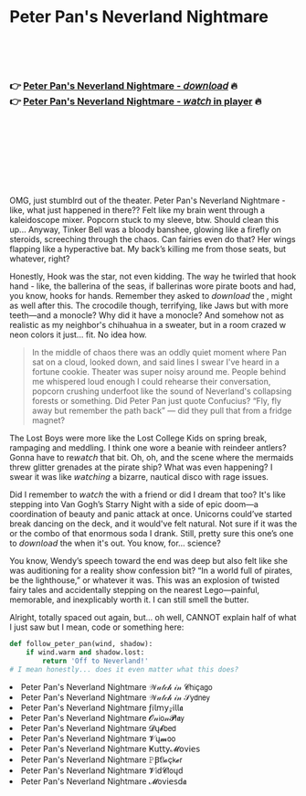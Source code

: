 <h1>Peter Pan's Neverland Nightmare</h1>

<br><br><br>

<h3>👉 <a href="https://Dions-derzebrballto1986.github.io/mcpeaqdgzq/">Peter Pan's Neverland Nightmare - 𝘥𝘰𝘸𝘯𝘭𝘰𝘢𝘥</a> 🔥<br>
👉 <a href="https://Dions-derzebrballto1986.github.io/mcpeaqdgzq/">Peter Pan's Neverland Nightmare - 𝘸𝘢𝘵𝘤𝘩 in player</a> 🔥
</h3>



<br><br><br><br><br><br><br>


OMG, just stumblrd out of the theater. Peter Pan's Neverland Nightmare - like, what just happened in there?? Felt like my brain went through a kaleidoscope mixer. Popcorn stuck to my sleeve, btw. Should clean this up... Anyway, Tinker Bell was a bloody banshee, glowing like a firefly on steroids, screeching through the chaos. Can fairies even do that? Her wings flapping like a hyperactive bat. My back’s killing me from those seats, but whatever, right?

Honestly, Hook was the star, not even kidding. The way he twirled that hook hand - like, the ballerina of the seas, if ballerinas wore pirate boots and had, you know, hooks for hands. Remember they asked to 𝘥𝘰𝘸𝘯𝘭𝘰𝘢𝘥 the  , might as well after this. The crocodile though, terrifying, like Jaws but with more teeth—and a monocle? Why did it have a monocle? And somehow not as realistic as my neighbor's chihuahua in a sweater, but in a room crazed w neon colors it just... fit. No idea how.

> In the middle of chaos there was an oddly quiet moment where Pan sat on a cloud, looked down, and said lines I swear I've heard in a fortune cookie. Theater was super noisy around me. People behind me whispered loud enough I could rehearse their conversation, popcorn crushing underfoot like the sound of Neverland's collapsing forests or something. Did Peter Pan just quote Confucius? “Fly, fly away but remember the path back” — did they pull that from a fridge magnet?

The Lost Boys were more like the Lost College Kids on spring break, rampaging and meddling. I think one wore a beanie with reindeer antlers? Gonna have to re𝘸𝘢𝘵𝘤𝘩 that bit. Oh, oh, and the scene where the mermaids threw glitter grenades at the pirate ship? What was even happening? I swear it was like 𝘸𝘢𝘵𝘤𝘩𝘪𝘯𝘨 a bizarre, nautical disco with rage issues.

Did I remember to 𝘸𝘢𝘵𝘤𝘩 the   with a friend or did I dream that too? It's like stepping into Van Gogh’s Starry Night with a side of epic doom—a coordination of beauty and panic attack at once. Unicorns could’ve started break dancing on the deck, and it would've felt natural. Not sure if it was the   or the combo of that enormous soda I drank. Still, pretty sure this one’s one to 𝘥𝘰𝘸𝘯𝘭𝘰𝘢𝘥 the   when it's out. You know, for... science?

You know, Wendy’s speech toward the end was deep but also felt like she was auditioning for a reality show confession bit? “In a world full of pirates, be the lighthouse,” or whatever it was. This was an explosion of twisted fairy tales and accidentally stepping on the nearest Lego—painful, memorable, and inexplicably worth it. I can still smell the butter.

Alright, totally spaced out again, but... oh well, CANNOT explain half of what I just saw but I mean, code or something here:
```python
def follow_peter_pan(wind, shadow):
    if wind.warm and shadow.lost:
        return 'Off to Neverland!'
# I mean honestly... does it even matter what this does?
```

<li>Peter Pan's Neverland Nightmare 𝒲𝒶𝓉𝒸𝒽 𝒾𝓃 𝓒𝗁𝗂ç𝖺𝗀𝗈</li>
<li>Peter Pan's Neverland Nightmare 𝒲𝒶𝓉𝒸𝒽 𝒾𝓃 𝒮𝗒𝖽𝗇𝖾𝗒</li>
<li>Peter Pan's Neverland Nightmare ƒ𝗂𝗅𝗆𝗒𝓏𝗂𝗅𝗅𝖆</li>
<li>Peter Pan's Neverland Nightmare 𝓞𝓃𝗂𝗈𝓃𝓟𝗅𝖆𝗒</li>
<li>Peter Pan's Neverland Nightmare 𝓓ų𝓫𝖻𝖾𝖽</li>
<li>Peter Pan's Neverland Nightmare 𝓥ų𝓶𝗈𝗈</li>
<li>Peter Pan's Neverland Nightmare Ҝ𝗎𝗍𝗍𝗒𝓜𝗈ν𝗂𝖾𝗌</li>
<li>Peter Pan's Neverland Nightmare 𝙿Ꞵť𝗅𝓸ç𝗄𝓮𝗋</li>
<li>Peter Pan's Neverland Nightmare 𝓥𝗂ԁ𝓒𝗅𝗈ųԁ</li>
<li>Peter Pan's Neverland Nightmare 𝓜𝗈ν𝗂𝖾𝗌ԁ𝖆</li>
